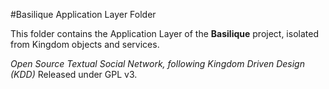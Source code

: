 #Basilique Application Layer Folder

This folder contains the Application Layer of the **Basilique** project, isolated from Kingdom objects and services.

*Open Source Textual Social Network, following Kingdom Driven Design (KDD)*
Released under GPL v3.
